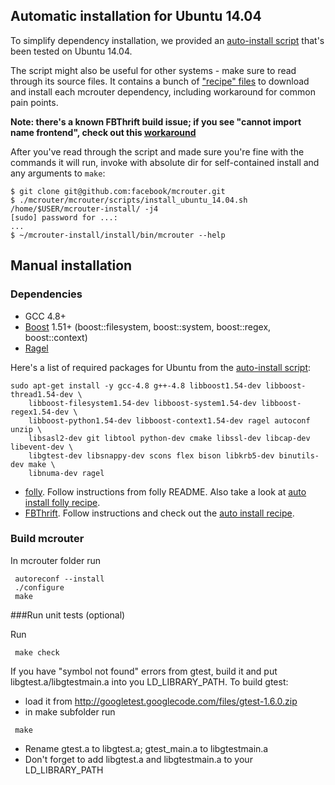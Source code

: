 ## Automatic installation for Ubuntu 14.04

To simplify dependency installation, we provided an [auto-install script](https://github.com/facebook/mcrouter/blob/master/mcrouter/scripts/install_ubuntu_14.04.sh) that's been tested on Ubuntu 14.04.

The script might also be useful for other systems - make sure to read through its source files. It contains a bunch of ["recipe" files](https://github.com/facebook/mcrouter/tree/master/mcrouter/scripts/recipes) to download and install each mcrouter dependency, including workaround for common pain points.

**Note: there's a known FBThrift build issue; if you see "cannot import name frontend", check out this [workaround](https://github.com/facebook/fbthrift/issues/26#issuecomment-55557289)**

After you've read through the script and made sure you're fine with the commands it will run, invoke with absolute dir for self-contained install and any arguments to `make`:
```
$ git clone git@github.com:facebook/mcrouter.git
$ ./mcrouter/mcrouter/scripts/install_ubuntu_14.04.sh /home/$USER/mcrouter-install/ -j4
[sudo] password for ...:
...
$ ~/mcrouter-install/install/bin/mcrouter --help
```

## Manual installation

### Dependencies

* GCC 4.8+
* [Boost](http://www.boost.org/) 1.51+ (boost::filesystem, boost::system, boost::regex, boost::context)
* [Ragel](http://www.complang.org/ragel/)

Here's a list of required packages for Ubuntu from the [auto-install script](https://github.com/facebook/mcrouter/blob/master/mcrouter/scripts/install_ubuntu_14.04.sh):
```Shell
sudo apt-get install -y gcc-4.8 g++-4.8 libboost1.54-dev libboost-thread1.54-dev \
    libboost-filesystem1.54-dev libboost-system1.54-dev libboost-regex1.54-dev \
    libboost-python1.54-dev libboost-context1.54-dev ragel autoconf unzip \
    libsasl2-dev git libtool python-dev cmake libssl-dev libcap-dev libevent-dev \
    libgtest-dev libsnappy-dev scons flex bison libkrb5-dev binutils-dev make \
    libnuma-dev ragel
```

 * [folly](https://github.com/facebook/folly). Follow instructions from folly README. Also take a look at [auto install folly recipe](https://github.com/facebook/mcrouter/blob/master/mcrouter/scripts/recipes/folly.sh).
 * [FBThrift](https://github.com/facebook/fbthrift). Follow instructions and check out the [auto install recipe](https://github.com/facebook/mcrouter/blob/master/mcrouter/scripts/recipes/fbthrift.sh).

### Build mcrouter

In mcrouter folder run

```Shell
 autoreconf --install
 ./configure
 make
```

###Run unit tests (optional)

Run

```Shell
 make check
```

If you have "symbol not found" errors from gtest, build it and put
libgtest.a/libgtestmain.a into you LD_LIBRARY_PATH. To build gtest:

* load it from http://googletest.googlecode.com/files/gtest-1.6.0.zip
* in make subfolder run
```
 make
```
* Rename gtest.a to libgtest.a; gtest_main.a to libgtestmain.a
* Don't forget to add libgtest.a and libgtestmain.a to your LD_LIBRARY_PATH